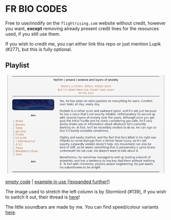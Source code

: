 # FR BIO CODES

Free to use/modify on the `flightrising.com` website without credit, however you want, **except** removing already present credit lines for the resources used, if you still use them.

If you wish to credit me, you can either link this repo or just mention Lupik (#277), but this is fully optional.

## Playlist

![Playlist bio example](./img/bio_playlist.png)

[empty code](./code/bio_playlist) | [example in use (!expanded further!)](https://www1.flightrising.com/dragon/61393098)

The image used to stretch the left column is by Stormlord (#139), if you wish to switch it out, their thread is [here](https://www1.flightrising.com/forums/cc/2863041#post_43362535)!

The little soundbars are made by me. You can find speed/colour variants [here](https://airship-full-of-dragons.tumblr.com/post/647881699155443712/lmao-the-middle-brown-one-doesnt-seem-to-work-on).
